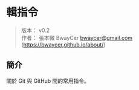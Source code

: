 輯指令
=======


> 版本： v0.2<br />
> 作者： 張本微 BwayCer <bwaycer@gmail.com> (https://bwaycer.github.io/about/)



## 簡介


關於 Git 與 GitHub 間的常用指令。


